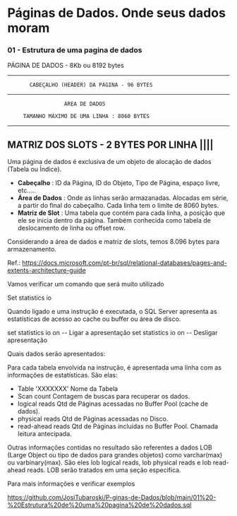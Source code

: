 # Páginas de Dados. Onde seus dados moram

### 01 - Estrutura de uma pagina de dados

PÁGINA DE DADOS - 8Kb ou 8192 bytes

--------------------------------------------------------
           CABEÇALHO (HEADER) DA PÁGINA - 96 BYTES

--------------------------------------------------------     

                      ÁREA DE DADOS

         TAMANHO MÁXIMO DE UMA LINHA : 8060 BYTES

--------------------------------------------------------
MATRIZ DOS SLOTS - 2 BYTES POR LINHA           ||||
--------------------------------------------------------

Uma página de dados é exclusiva de um objeto de alocação de dados (Tabela ou Índice).

- <b>Cabeçalho</b>      : ID da Página, ID do Objeto, Tipo de Página, espaço livre, etc.....
- <b>Área de Dados</b>  : Onde as linhas serão armazanadas. Alocadas em série, a partir do final do cabeçalho.
                 Cada linha tem o limite de 8060 bytes.
- <b>Matriz de Slot</b> : Uma tabela que contém para cada linha, a posição que ele se inicia dentro da página.
                 Também conhecida como tabela de deslocamento de linha ou offset row.

Considerando a área de dados e matriz de slots, temos 8.096 bytes para armazenamento.

Ref.: 
https://docs.microsoft.com/pt-br/sql/relational-databases/pages-and-extents-architecture-guide

Vamos verificar um comando que será muito utilizado

Set statistics io

Quando ligado e uma instrução é executada, o SQL Server apresenta as estatísticas de acesso ao cache ou buffer ou área de disco.

set statistics io on -- Ligar a apresentação
set statistics io on -- Desligar apresentação

Quais dados serão apresentados:

Para cada tabela envolvida na instrução, é apresentada uma linha com as informações de estatísticas. São elas:

- Table 'XXXXXXX'     Nome da Tabela
- Scan count          Contagem de buscas para recuperar os dados.
- logical reads       Qtd de Páginas acessadas no Buffer Pool (cache de dados).
- physical reads      Qtd de Páginas acessadas no Disco.
- read-ahead reads    Qtd de Páginas incluídas no Buffer Pool. Chamada leitura antecipada.

Outras informações contidas no resultado são referentes a dados LOB (Large Object ou tipo de dados para grandes objetos)
como varchar(max) ou varbinary(max).
São eles lob logical reads, lob physical reads e lob read-ahead reads.
LOB serão tratados em uma seção especifica.

Para mais informações e verificar exemplos 

https://github.com/JosiTubaroski/P-ginas-de-Dados/blob/main/01%20-%20Estrutura%20de%20uma%20pagina%20de%20dados.sql

                 

